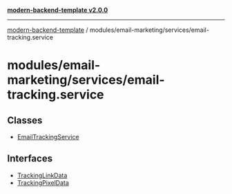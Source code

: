 [**modern-backend-template v2.0.0**](../../../../README.md)

***

[modern-backend-template](../../../../modules.md) / modules/email-marketing/services/email-tracking.service

# modules/email-marketing/services/email-tracking.service

## Classes

- [EmailTrackingService](classes/EmailTrackingService.md)

## Interfaces

- [TrackingLinkData](interfaces/TrackingLinkData.md)
- [TrackingPixelData](interfaces/TrackingPixelData.md)
